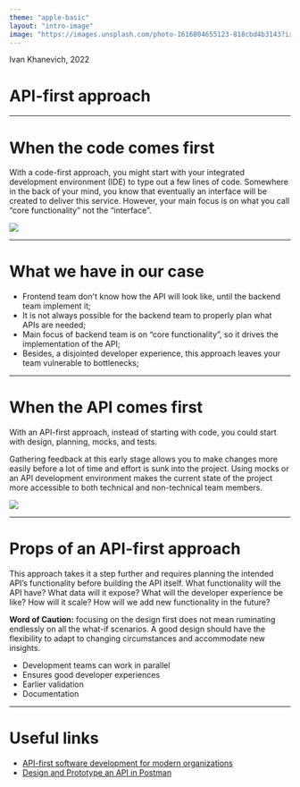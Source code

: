 ```yaml
---
theme: "apple-basic" 
layout: "intro-image"
image: "https://images.unsplash.com/photo-1616004655123-818cbd4b3143?ixlib=rb-1.2.1&ixid=MnwxMjA3fDB8MHxwaG90by1wYWdlfHx8fGVufDB8fHx8&auto=format&fit=crop&w=1470&q=80"
---
```


<div class="absolute top-10">
  <span class="font-700">
    Ivan Khanevich, 2022
  </span>
</div>

<div class="absolute bottom-10 bg-dark-900 bg-opacity-70 rounded-xl px-5">
  <h1>API-first approach</h1>
</div>

---

# When the code comes first

<section class="max-w-screen-sm">
  <p>
    With a code-first approach, you might start with your integrated development environment (IDE) to type out a few lines of code. Somewhere in the back of your mind, you know that eventually an interface will be created to deliver this service. However, your main focus is on what you call “core functionality” not the “interface”.
  </p>
</section>

<section>
  <img src="https://miro.medium.com/max/2000/1*K2MYLutCoDf6HUXQ5tjB1w.png" class="h-60" />
</section>

---

# What we have in our case

- Frontend team don't know how the API will look like, until the backend team implement it;
- It is not always possible for the backend team to properly plan what APIs are needed;
- Main focus of backend team is on “core functionality”, so it drives the implementation of the API;
- Besides, a disjointed developer experience, this approach leaves your team vulnerable to bottlenecks;

---

# When the API comes first

<section class="max-w-screen-sm">
    <p>
      With an API-first approach, instead of starting with code, you could start with design, planning, mocks, and tests.
    </p>
    <p>
      Gathering feedback at this early stage allows you to make changes more easily before a lot of time and effort is sunk  into the project. Using mocks or an API development environment makes the current state of the project more accessible to both technical and non-technical team members.
    </p>
</section>

<section>
  <img src="https://miro.medium.com/max/2000/1*sfzD7ASe-ESAwU06yOYblA.png" class="h-60" />
</section>

---

# Props of an API-first approach

<section class="max-w-screen-sm">
  <p>
    This approach takes it a step further and requires planning the intended API’s functionality before building the API itself. What functionality will the API have? What data will it expose? What will the developer experience be like? How will it scale? How will we add new functionality in the future?
  </p>
  <p class='text-red-500'>
    <b>Word of Caution:</b> focusing on the design first does not mean ruminating endlessly on all the what-if scenarios. A good design should have the flexibility to adapt to changing circumstances and accommodate new insights.
  </p>
</section>

- Development teams can work in parallel
- Ensures good developer experiences
- Earlier validation
- Documentation

---

# Useful links

- [API-first software development for modern organizations](https://medium.com/better-practices/api-first-software-development-for-modern-organizations-fdbfba9a66d3)
- [Design and Prototype an API in Postman](https://youtu.be/r4kb3jOSsmk)
